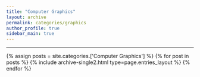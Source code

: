 ```yaml
---
title: "Computer Graphics"
layout: archive
permalink: categories/graphics
author_profile: true
sidebar_main: true
---
```


<!-- 공백이 포함되어 있는 카테고리 이름의 경우 site.categories['a b c'] 이런식으로! -->

***

{% assign posts = site.categories.['Computer Graphics'] %}
{% for post in posts %} {% include archive-single2.html type=page.entries_layout %} {% endfor %}
